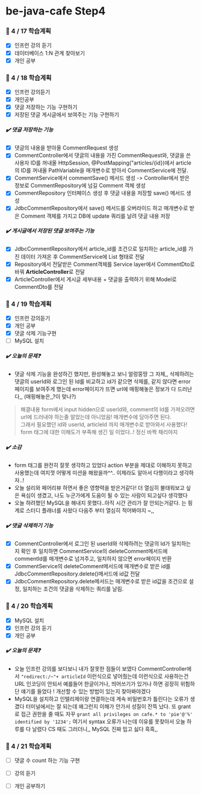 # be-java-cafe  Step4

### 📌 4 / 17 학습계획

- [x] 인프런 강의 듣기
- [x] 데이터베이스 1:N 관계 찾아보기
- [x] 개인 공부

### 📌 4 / 18 학습계획

- [x] 인프런 강의듣기
- [x] 개인공부
- [x] 댓글 저장하는 기능 구현하기
- [x] 저장된 댓글 게시글에서 보여주는 기능 구현하기

##### ✔️ 댓글 저장하는 기능

- [x] 댓글의 내용을 받아올 CommentRequest 생성
- [x] CommentController에서 댓글의 내용을 가진 CommentRequest와, 댓글을 쓴 사용자 ID를 꺼내올 HttpSession,
  @PostMapping("articles/{id})에서 article의 ID를 꺼내올 PathVariable을 매개변수로 받아서 CommentService에 전달.
- [x] CommentService에서 commentSave() 메서드 생성 -> Controller에서 받은 정보로 CommentRepository에 넘길 Comment 객체 생성
- [x] CommentRepository 인터페이스 생성 후 댓글 내용을 저장할 save() 메서드 생성
- [x] JdbcCommentRepository에서 save() 메서드를 오버라이드 하고 매개변수로 받은 Comment 객체를 가지고 DB에 update 쿼리를 날려 댓글 내용 저장

##### ✔️ 게시글에서 저장된 댓글 보여주는 기능

- [x] JdbcCommentRepository에서 article_id를 조건으로 일치하는 article_id를 가진 데이터 가져온 후 CommentService에 List 형태로 전달
- [x] Repository에서 전달받은 Comment객체를 Service layer에서 CommentDto로 바꿔 **ArticleController**로 전달
- [x] ArticleController에서 게시글 세부내용 + 댓글을 출력하기 위해 Model로 CommentDto를 전달

### 📌 4 / 19 학습계획

- [x] 인프런 강의듣기
- [x] 개인 공부
- [x] 댓글 삭제 기능구현
- [ ] MySQL 설치

##### ✔️ 오늘의 문제❓

- 댓글 삭제 기능을 완성하긴 했지만, 완성해놓고 보니 얼렁뚱땅 그 자체,, 삭제하려는 댓글의 userId와 로그인 된 Id를 비교하고 id가 같으면 삭제를,
  같지 않다면 error 페이지를 보여주게 했는데 error페이지가 뜨면 url에 매핑해놓은 정보가 다 드러난다,, (매핑해놓은,,?이 맞나?)

> 해결내용
> form에서 input hidden으로 userId와, comment의 Id를 가져오려면 url에 드러내야 하는줄 알았는데 아니었음! 매개변수에 담아주면 된다.<br>
> 그래서 필요했던 id와 userId, articleId 까지 매개변수로 받아와서 사용했다! form 태그에 대한 이해도가 부족해 생긴 일 이었다..! 정신 바짝 채리야지

##### ✔️ 소감

- form 태그를 완전히 잘못 생각하고 있었다 action 부분을 제대로 이해하지 못하고 사용했는데 여지껏 어떻게 미션을 해왔을까^^.. 이제라도 알아서 다행이라고 생각하자..!
- 오늘 설리와 페어리뷰 하면서 좋은 영향력을 받은거같다! 더 열심히 불태워보고 싶은 욕심이 생겼고, 나도 누군가에게 도움이 될 수 있는 사람이 되고싶다 생각했다
- 오늘 하려했던 MySQL을 해내지 못했다..아직 시간 관리가 잘 안되는거같다. 는 핑계로 스터디 플래너를 사왔다 다음주 부터 열심히 적어봐야지 ~,,

##### ✔️ 댓글 삭제하기 기능

- [x] CommentController에서 로그인 된 userId와 삭제하려는 댓글의 Id가 일치하는지 확인 후 일치하면 CommentService의 deleteComment메서드에
  commentId를 매개변수로 넘겨주고, 일치하지 않으면 error페이지 반환
- [x] CommentService의 deleteComment메서드에 매개변수로 받은 id를 JdbcCommentRepository.delete()메서드에 id값 전달
- [x] JdbcCommentRepository.delete메서드는 매개변수로 받은 id값을 조건으로 설정, 일치하는 조건의 댓글을 삭제하는 쿼리를 날림.

### 📌 4 / 20 학습계획

- [x] MySQL 설치
- [x] 인프런 강의 듣기
- [x] 개인 공부

##### ✔️ 오늘의 문제❓

- 오늘 인프런 강의를 보다보니 내가 잘못한 점들이 보였다 CommentController에서 `"redirect:/~"+ articleId` 이런식으로 넣어줬는데 이런식으로 사용하는건
  URL 인코딩이 안되서 예를들어 한글이거나, 띄어쓰기가 있거나 하면 굉장히 위험하단 얘기를 들었다 ! 개선할 수 있는 방법이 있는지 찾아봐야겠다
- MySQL을 설치하고 인텔리제이랑 연결하는데 계속 비밀번호가 틀린다는 오류가 생겼다 터미널에서는 잘 되는데 왜그런지 이해가 안가서 성질이 잔뜩 났다.
  또 grant로 접근 권한을 줄 때도 자꾸 `grant all privileges on cafe.* to 'pie'@'%' identified by '1234';` 여기서 syntax 오류가 나는데
  이유를 못찾아서 오늘 하루를 다 날렸다 CS 때도 그러더니,, MySQL 진짜 밉고 싫다 흑흑,,

### 📌 4 / 21 학습계획

- [ ] 댓글 수 count 하는 기능 구현
- [ ] 강의 듣기
- [ ] 개인 공부하기

